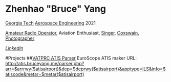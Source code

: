 # Zhenhao "Bruce" Yang
[Georgia Tech](http://www.gatech.edu) [Aerospace Engineering](http://ae.gatech.edu) 2021

[Amateur Radio Operator](http://www.qrz.com/db/W8YZH), Aviation Enthusiast, [Singer](http://chamberchoir.gatech.edu), [Coxswain](http://gtcrew.com), [Photographer](http://photo.bruceyang.me)

*[LinkedIn](https://www.linkedin.com/in/zhenhao-yang/)*

#Projects
##[VATPRC ATIS Parser](https://github.com/bruceyang1998/vatprc-atis-parser)
EuroScope ATIS maker URL: http://atis.bruceyang.me/parser.php?arr=$arrrwy($atisairport)&dep=$deprwy($atisairport)&apptype=ILS&info=$atiscode&metar=$metar($atisairport)
